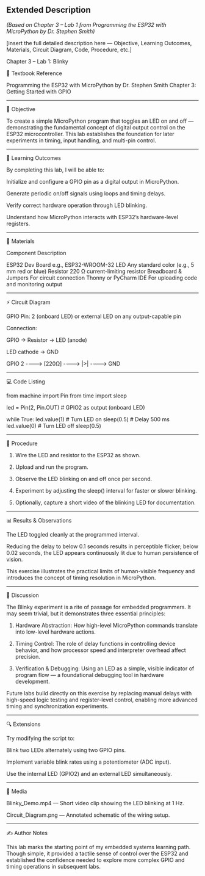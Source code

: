 ## Extended Description
*(Based on Chapter 3 – Lab 1 from Programming the ESP32 with MicroPython by Dr. Stephen Smith)*

[insert the full detailed description here — Objective, Learning Outcomes, Materials, Circuit Diagram, Code, Procedure, etc.]


Chapter 3 – Lab 1: Blinky

📘 Textbook Reference

Programming the ESP32 with MicroPython by Dr. Stephen Smith
Chapter 3: Getting Started with GPIO


---

🎯 Objective

To create a simple MicroPython program that toggles an LED on and off — demonstrating the fundamental concept of digital output control on the ESP32 microcontroller.
This lab establishes the foundation for later experiments in timing, input handling, and multi-pin control.


---

🧠 Learning Outcomes

By completing this lab, I will be able to:

Initialize and configure a GPIO pin as a digital output in MicroPython.

Generate periodic on/off signals using loops and timing delays.

Verify correct hardware operation through LED blinking.

Understand how MicroPython interacts with ESP32’s hardware-level registers.



---

🧰 Materials

Component	Description

ESP32 Dev Board	e.g., ESP32-WROOM-32
LED	Any standard color (e.g., 5 mm red or blue)
Resistor	220 Ω current-limiting resistor
Breadboard & Jumpers	For circuit connection
Thonny or PyCharm IDE	For uploading code and monitoring output



---

⚡ Circuit Diagram

GPIO Pin: 2 (onboard LED) or external LED on any output-capable pin

Connection:

GPIO → Resistor → LED (anode)

LED cathode → GND



GPIO 2  ----> [220Ω] ----> |>| ----> GND


---

💻 Code Listing

from machine import Pin
from time import sleep

led = Pin(2, Pin.OUT)  # GPIO2 as output (onboard LED)

while True:
    led.value(1)  # Turn LED on
    sleep(0.5)    # Delay 500 ms
    led.value(0)  # Turn LED off
    sleep(0.5)


---

🧪 Procedure

1. Wire the LED and resistor to the ESP32 as shown.


2. Upload and run the program.


3. Observe the LED blinking on and off once per second.


4. Experiment by adjusting the sleep() interval for faster or slower blinking.


5. Optionally, capture a short video of the blinking LED for documentation.




---

📊 Results & Observations

The LED toggled cleanly at the programmed interval.

Reducing the delay to below 0.1 seconds results in perceptible flicker; below 0.02 seconds, the LED appears continuously lit due to human persistence of vision.

This exercise illustrates the practical limits of human-visible frequency and introduces the concept of timing resolution in MicroPython.



---

🧩 Discussion

The Blinky experiment is a rite of passage for embedded programmers.
It may seem trivial, but it demonstrates three essential principles:

1. Hardware Abstraction:
How high-level MicroPython commands translate into low-level hardware actions.


2. Timing Control:
The role of delay functions in controlling device behavior, and how processor speed and interpreter overhead affect precision.


3. Verification & Debugging:
Using an LED as a simple, visible indicator of program flow — a foundational debugging tool in hardware development.



Future labs build directly on this exercise by replacing manual delays with high-speed logic testing and register-level control, enabling more advanced timing and synchronization experiments.


---

🔍 Extensions

Try modifying the script to:

Blink two LEDs alternately using two GPIO pins.

Implement variable blink rates using a potentiometer (ADC input).

Use the internal LED (GPIO2) and an external LED simultaneously.



---

📸 Media

Blinky_Demo.mp4 — Short video clip showing the LED blinking at 1 Hz.

Circuit_Diagram.png — Annotated schematic of the wiring setup.



---

✍️ Author Notes

This lab marks the starting point of my embedded systems learning path.
Though simple, it provided a tactile sense of control over the ESP32 and established the confidence needed to explore more complex GPIO and timing operations in subsequent labs.
